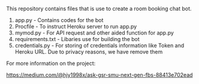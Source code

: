 This repository contains files that is use to create a room booking chat bot.

1. app.py - Contains codes for the bot 
2. Procfile - To instruct Heroku server to run app.py
3. mymod.py - For API request and other aided function for app.py
4. requirements.txt - Libaries use for building the bot
5. credentials.py - For storing of credentials information like Token and Heroku URL. Due to privacy reasons, we have remove them

For more information on the project: 

https://medium.com/@hjy1998x/ask-gsr-smu-next-gen-fbs-88413e702ead
